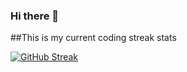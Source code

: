 ### Hi there 👋

##This is my current coding streak stats

 [![GitHub Streak](https://github-readme-streak-stats.herokuapp.com?user=AnazThaj)](https://git.io/streak-stats)
